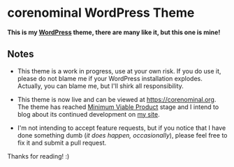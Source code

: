 # corenominal WordPress Theme

**This is my [WordPress](https://www.wordpress.org) theme, there are many like it, but this one is mine!**

## Notes

* This theme is a work in progress, use at your own risk. If you do use it, please do not blame me if your WordPress installation explodes. Actually, you can blame me, but I'll shirk all responsibility.

* This theme is now live and can be viewed at https://corenominal.org. The theme has reached [Minimum Viable Product](https://en.wikipedia.org/wiki/Minimum_viable_product) stage and I intend to blog about its continued development on [my site](https://corenominal.org).

* I'm not intending to accept feature requests, but if you notice that I have done something dumb (*it does happen, occasionally*), please feel free to fix it and submit a pull request.

Thanks for reading! :)
